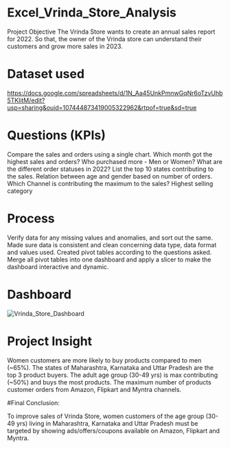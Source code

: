 # Excel_Vrinda_Store_Analysis
Project Objective The Vrinda Store wants to create an annual sales report for 2022. So that, the owner of the Vrinda store can understand their customers and grow more sales in 2023.

# Dataset used
https://docs.google.com/spreadsheets/d/1N_Aa45UnkPmnwGqNr6oTzvUhb5TKlitM/edit?usp=sharing&ouid=107444873419005322962&rtpof=true&sd=true

# Questions (KPIs)

Compare the sales and orders using a single chart.
Which month got the highest sales and orders?
Who purchased more - Men or Women?
What are the different order statuses in 2022?
List the top 10 states contributing to the sales.
Relation between age and gender based on number of orders.
Which Channel is contributing the maximum to the sales?
Highest selling category

# Process

Verify data for any missing values and anomalies, and sort out the same.
Made sure data is consistent and clean concerning data type, data format and values used.
Created pivot tables according to the questions asked.
Merge all pivot tables into one dashboard and apply a slicer to make the dashboard interactive and dynamic.

# Dashboard

![Vrinda_Store_Dashboard](https://github.com/shatabdi0412/Excel_Vrinda_Store_Analysis/assets/134500115/a9225fac-888d-4e37-8249-7087b58fa9a7)


# Project Insight

Women customers are more likely to buy products compared to men (~65%).
The states of Maharashtra, Karnataka and Uttar Pradesh are the top 3 product buyers.
The adult age group (30-49 yrs) is max contributing (~50%) and buys the most products.
The maximum number of products customer orders from Amazon, Flipkart and Myntra channels.

#Final Conclusion:

To improve sales of Vrinda Store, women customers of the age group (30-49 yrs) living in Maharashtra, Karnataka and Uttar Pradesh must be targeted by showing ads/offers/coupons available on Amazon, Flipkart and Myntra.
